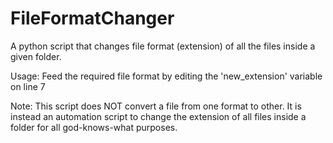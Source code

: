# FileFormatChanger
A python script that changes file format (extension) of all the files inside a given folder.

Usage:
Feed the required file format by editing the 'new_extension' variable on line 7

Note:
This script does NOT convert a file from one format to other. It is instead an automation script to change the extension of all files inside 
a folder for all god-knows-what purposes.
